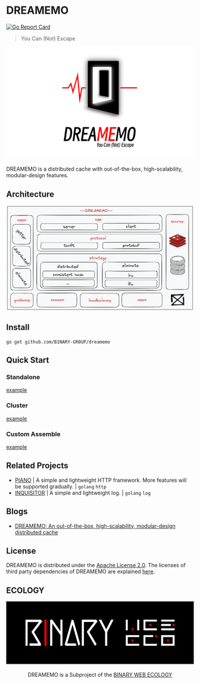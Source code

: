 # DREAMEMO

[![Go Report Card](https://goreportcard.com/badge/github.com/B1NARY-GR0UP/dreamemo)](https://goreportcard.com/report/github.com/B1NARY-GR0UP/dreamemo)

> You Can (Not) Escape

![dreamemo](images/dreamemo.png)

DREAMEMO is a distributed cache with out-of-the-box, high-scalability, modular-design features.

## Architecture

![dreamemo-arch](images/dreamemo-arch.png)

## Install

```shell
go get github.com/B1NARY-GR0UP/dreamemo
```

## Quick Start

### Standalone

[example](examples/standalone/main.go)

### Cluster

[example](examples/cluster/main.go)

### Custom Assemble

[example](examples/assemble/main.go)

## Related Projects

- [PIANO](https://github.com/B1NARY-GR0UP/piano) | A simple and lightweight HTTP framework. More features will be supported gradually. | `golang` `http`
- [INQUISITOR](https://github.com/B1NARY-GR0UP/inquisitor) | A simple and lightweight log. | `golang` `log`

## Blogs

- [DREAMEMO: An out-of-the-box, high-scalability, modular-design distributed cache](https://dev.to/justlorain/dreamemo-an-out-of-the-box-high-scalability-modular-design-distributed-cache-4d6e)

## License

DREAMEMO is distributed under the [Apache License 2.0](./LICENSE). The licenses of third party dependencies of DREAMEMO are explained [here](./licenses).

## ECOLOGY

<p align="center">
<img src="https://github.com/justlorain/justlorain/blob/main/images/BINARY-WEB-ECO.png" alt="BINARY-WEB-ECO"/>
<br/><br/>
DREAMEMO is a Subproject of the <a href="https://github.com/B1NARY-GR0UP">BINARY WEB ECOLOGY</a>
</p>